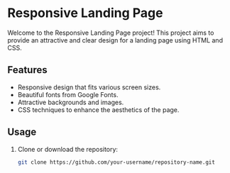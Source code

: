 
# Responsive Landing Page

Welcome to the Responsive Landing Page project! This project aims to provide an attractive and clear design for a landing page using HTML and CSS.

## Features

- Responsive design that fits various screen sizes.
- Beautiful fonts from Google Fonts.
- Attractive backgrounds and images.
- CSS techniques to enhance the aesthetics of the page.

## Usage

1. Clone or download the repository:
   ```bash
   git clone https://github.com/your-username/repository-name.git
